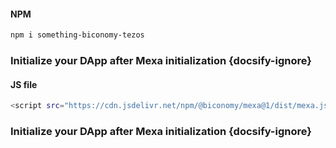 <!-- tabs:start -->

#### **NPM**

```sh
npm i something-biconomy-tezos
```

### Initialize your DApp after Mexa initialization {docsify-ignore}

#### **JS file**

```sh
<script src="https://cdn.jsdelivr.net/npm/@biconomy/mexa@1/dist/mexa.js"></script>
```

### Initialize your DApp after Mexa initialization {docsify-ignore}

<!-- tabs:end -->
